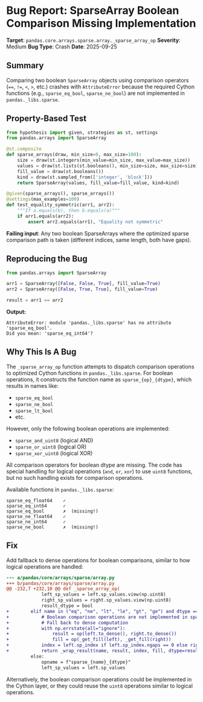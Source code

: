 # Bug Report: SparseArray Boolean Comparison Missing Implementation

**Target**: `pandas.core.arrays.sparse.array._sparse_array_op`
**Severity**: Medium
**Bug Type**: Crash
**Date**: 2025-09-25

## Summary

Comparing two boolean `SparseArray` objects using comparison operators (`==`, `!=`, `<`, `>`, etc.) crashes with `AttributeError` because the required Cython functions (e.g., `sparse_eq_bool`, `sparse_ne_bool`) are not implemented in `pandas._libs.sparse`.

## Property-Based Test

```python
from hypothesis import given, strategies as st, settings
from pandas.arrays import SparseArray

@st.composite
def sparse_arrays(draw, min_size=0, max_size=100):
    size = draw(st.integers(min_value=min_size, max_value=max_size))
    values = draw(st.lists(st.booleans(), min_size=size, max_size=size))
    fill_value = draw(st.booleans())
    kind = draw(st.sampled_from(['integer', 'block']))
    return SparseArray(values, fill_value=fill_value, kind=kind)

@given(sparse_arrays(), sparse_arrays())
@settings(max_examples=100)
def test_equality_symmetric(arr1, arr2):
    """If a.equals(b), then b.equals(a)"""
    if arr1.equals(arr2):
        assert arr2.equals(arr1), "Equality not symmetric"
```

**Failing input**: Any two boolean SparseArrays where the optimized sparse comparison path is taken (different indices, same length, both have gaps).

## Reproducing the Bug

```python
from pandas.arrays import SparseArray

arr1 = SparseArray([False, False, True], fill_value=True)
arr2 = SparseArray([False, True, True], fill_value=True)

result = arr1 == arr2
```

**Output:**
```
AttributeError: module 'pandas._libs.sparse' has no attribute 'sparse_eq_bool'.
Did you mean: 'sparse_eq_int64'?
```

## Why This Is A Bug

The `_sparse_array_op` function attempts to dispatch comparison operations to optimized Cython functions in `pandas._libs.sparse`. For boolean operations, it constructs the function name as `sparse_{op}_{dtype}`, which results in names like:
- `sparse_eq_bool`
- `sparse_ne_bool`
- `sparse_lt_bool`
- etc.

However, only the following boolean operations are implemented:
- `sparse_and_uint8` (logical AND)
- `sparse_or_uint8` (logical OR)
- `sparse_xor_uint8` (logical XOR)

All comparison operators for boolean dtype are missing. The code has special handling for logical operations (`and`, `or`, `xor`) to use `uint8` functions, but no such handling exists for comparison operations.

Available functions in `pandas._libs.sparse`:
```
sparse_eq_float64    ✓
sparse_eq_int64      ✓
sparse_eq_bool       ✗  (missing!)
sparse_ne_float64    ✓
sparse_ne_int64      ✓
sparse_ne_bool       ✗  (missing!)
```

## Fix

Add fallback to dense operations for boolean comparisons, similar to how logical operations are handled:

```diff
--- a/pandas/core/arrays/sparse/array.py
+++ b/pandas/core/arrays/sparse/array.py
@@ -232,7 +232,10 @@ def _sparse_array_op(
             left_sp_values = left.sp_values.view(np.uint8)
             right_sp_values = right.sp_values.view(np.uint8)
             result_dtype = bool
+        elif name in ("eq", "ne", "lt", "le", "gt", "ge") and dtype == "bool":
+            # Boolean comparison operations are not implemented in sparse lib
+            # Fall back to dense computation
+            with np.errstate(all="ignore"):
+                result = op(left.to_dense(), right.to_dense())
+                fill = op(_get_fill(left), _get_fill(right))
+            index = left.sp_index if left.sp_index.ngaps == 0 else right.sp_index
+            return _wrap_result(name, result, index, fill, dtype=result_dtype)
         else:
             opname = f"sparse_{name}_{dtype}"
             left_sp_values = left.sp_values
```

Alternatively, the boolean comparison operations could be implemented in the Cython layer, or they could reuse the `uint8` operations similar to logical operations.